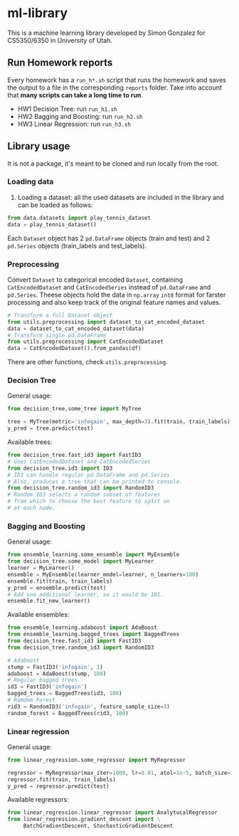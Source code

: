 # ml-library
This is a machine learning library developed by Simon Gonzalez for CS5350/6350 in University of Utah.

## Run Homework reports

Every homework has a `run_h*.sh` script that runs the homework and saves the output to a file in the corresponding `reports` folder. Take into account that **many scripts can take a long time to run**.

- HW1 Decision Tree: run `run_h1.sh`
- HW2 Bagging and Boosting: run `run_h2.sh`
- HW3 Linear Regression: run `run_h3.sh`

## Library usage

It is not a package, it's meant to be cloned and run locally from the root.

### Loading data

1. Loading a dataset: all the used datasets are included in the library and can be loaded as follows:
```python
from data.datasets import play_tennis_dataset
data = play_tennis_dataset()
```
Each `Dataset` object has 2 `pd.DataFrame` objects (train and test) and 2 `pd.Series` objects (train_labels and test_labels).

### Preprocessing

Convert `Dataset` to categorical encoded `Dataset`, containing `CatEncodedDataset` and `CatEncodedSeries` instead of `pd.DataFrame` and `pd.Series`. Theese objects hold the data in `np.array` `int8` format for farster processing and also keep track of the original feature names and values.

```python
# Transform a full Dataset object
from utils.preprocessing import dataset_to_cat_encoded_dataset
data = dataset_to_cat_encoded_dataset(data)
# Transform single pd.DataFrame
from utils.preprocessing import CatEncodedDataset
data = CatEncodedDataset().from_pandas(df)
```
There are other functions, check `utils.preprocessing`.
### Decision Tree

General usage:

```python
from decision_tree.some_tree import MyTree

tree = MyTree(metric='infogain', max_depth=3).fit(train, train_labels)
y_pred = tree.predict(test)
```

Available trees:

```python
from decision_tree.fast_id3 import FastID3
# Uses CatEncodedDataset and CatEncodedSeries
from decision_tree.id3 import ID3
# ID3 can handle regular pd.DataFrame and pd.Series
# Also, produces a tree that can be printed to console.
from decision_tree.random_id3 import RandomID3
# Random ID3 selects a random subset of features
# from which to choose the best feature to split on
# at each node.
```

### Bagging and Boosting

General usage:

```python
from ensemble_learning.some_ensemble import MyEnsemble
from decision_tree.some_model import MyLearner
learner = MyLearner()
ensemble = MyEnsemble(learner_model=learner, n_learners=100)
ensemble.fit(train, train_labels)
y_pred = ensemble.predict(test)
# Add one additional learner, so it would be 101.
ensemble.fit_new_learner()
```
Available ensembles:
```python
from ensemble_learning.adaboost import AdaBoost
from ensemble_learning.bagged_trees import BaggedTrees
from decision_tree.fast_id3 import FastID3
from decision_tree.random_id3 import RandomID3

# Adaboost
stump = FastID3('infogain', 1)
adaboost = AdaBoost(stump, 100)
# Regular bagged trees
id3 = FastID3('infogain')
bagged_trees = BaggedTrees(id3, 100)
# Ramdom Forest
rid3 = RandomID3('infogain', feature_sample_size=3)
random_forest = BaggedTrees(rid3, 100)
```

### Linear regression

General usage:

```python
from linear_regression.some_regressor import MyRegressor

regressor = MyRegressor(max_iter=1000, lr=0.01, atol=1e-5, batch_size=32)
regressor.fit(train, train_labels)
y_pred = regressor.predict(test)
```

Available regressors:

```python
from linear_regression.linear_regressor import AnalytucalRegressor
from linear_regression.gradient_descent import \
     BatchGradientDescent, StochasticGradientDescent
```
